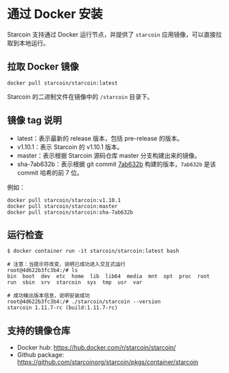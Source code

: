# 通过 Docker 安装

Starcoin 支持通过 Docker 运行节点，并提供了 `starcoin` 应用镜像，可以直接拉取到本地运行。

## 拉取 Docker 镜像

```shell
docker pull starcoin/starcoin:latest
```

Starcoin 的二进制文件在镜像中的 `/starcoin` 目录下。

## 镜像 tag 说明

* latest：表示最新的 release 版本，包括 pre-release 的版本。
* v1.10.1：表示 Starcoin 的 v1.10.1 版本。
* master：表示根据 Starcoin 源码仓库 master 分支构建出来的镜像。
* sha-7ab632b：表示根据 git commit [7ab632b](https://github.com/starcoinorg/starcoin/commit/7ab632b36a039439d424c83951ca8d2366d311c7) 构建的版本，`7ab632b` 是该 commit 哈希的前 7 位。

例如：

```shell
docker pull starcoin/starcoin:v1.10.1
docker pull starcoin/starcoin:master
docker pull starcoin/starcoin:sha-7ab632b
```

## 运行检查

```shell
$ docker container run -it starcoin/starcoin:latest bash

# 注意：当提示符改变，说明已成功进入交互式运行
root@4d622b3fc3b4:/# ls
bin  boot  dev  etc  home  lib  lib64  media  mnt  opt  proc  root  run  sbin  srv  starcoin  sys  tmp  usr  var

# 成功输出版本信息，说明安装成功
root@4d622b3fc3b4:/# ./starcoin/starcoin --version
starcoin 1.11.7-rc (build:1.11.7-rc)
```

## 支持的镜像仓库

* Docker hub: https://hub.docker.com/r/starcoin/starcoin/
* Github package: https://github.com/starcoinorg/starcoin/pkgs/container/starcoin
